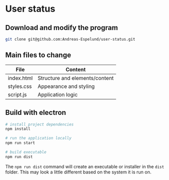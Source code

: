# User status 

## Download and modify the program

```bash
git clone git@github.com:Andreas-Espelund/user-status.git
```

## Main files to change

| File | Content|
|--|--|
|index.html|Structure and elements/content|
|styles.css|Appearance and styling|
|script.js|Application logic|

## Build with electron

```bash
# install project dependencies
npm install

# run the application locally
npm run start

# build executable
npm run dist
```

The `npm run dist` command will create an executable or installer in the `dist` folder. This may look a little different based on the system it is run on.